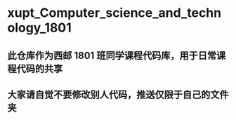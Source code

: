 # xupt_Computer_science_and_technology_1801

## 此仓库作为西邮 1801 班同学课程代码库，用于日常课程代码的共享

## 大家请自觉不要修改别人代码，推送仅限于自己的文件夹
